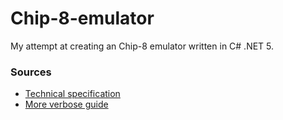 # Chip-8-emulator
My attempt at creating an Chip-8 emulator written in C# .NET 5.

### Sources
* [Technical specification](http://devernay.free.fr/hacks/chip8/C8TECH10.HTM)
* [More verbose guide](https://tobiasvl.github.io/blog/write-a-chip-8-emulator/)
